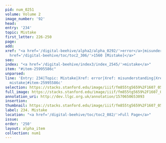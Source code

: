 ```yaml
---
pid: num_0251
volume: Volume 2
image_number: '92'
head: 
entry: '234'
topic: Mistake
first_letter: 226-250
page: 
add: 
xref: "<a href='/digital-beehive/alpha2/alpha_0292/'>error</a>|misunderstanding|<a
  href='/digital-beehive/toc/toc2_306/'>1560 [Mistake]</a>"
see: 
index: "<a href='/digital-beehive/index3/index_2545/'>mistake</a>"
item: "#item-25995586c"
unparsed: 
line: 'Entry: 234|Topic: Mistake|Xref: error|Xref: misunderstanding|Xref: 1560 [Mistake]|Index:
  mistake|#item-25995586c'
selection: https://stacks.stanford.edu/image/iiif/fm855tg5659%2F1607_0559/865,1925,2866,602/full/0/default.jpg
full_image: https://stacks.stanford.edu/image/iiif/fm855tg5659%2F1607_0559/full/full/0/default.jpg
annotation_uri: http://dev.llgc.org.uk/annotation/1570650653093
insertion: 
thumbnail: https://stacks.stanford.edu/image/iiif/fm855tg5659%2F1607_0559/865,1925,600,180/250,/0/default.jpg
label: 234. Mistake
location: "<a href='/digital-beehive/toc/toc2_082/'>Full Page</a>"
issue: 
order: '250'
layout: alpha_item
collection: num1
---
```

